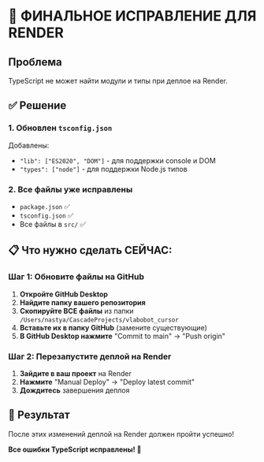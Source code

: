 # 🚨 ФИНАЛЬНОЕ ИСПРАВЛЕНИЕ ДЛЯ RENDER

## Проблема
TypeScript не может найти модули и типы при деплое на Render.

## ✅ Решение

### 1. Обновлен `tsconfig.json`
Добавлены:
- `"lib": ["ES2020", "DOM"]` - для поддержки console и DOM
- `"types": ["node"]` - для поддержки Node.js типов

### 2. Все файлы уже исправлены
- `package.json` ✅
- `tsconfig.json` ✅
- Все файлы в `src/` ✅

## 📋 Что нужно сделать СЕЙЧАС:

### Шаг 1: Обновите файлы на GitHub
1. **Откройте GitHub Desktop**
2. **Найдите папку вашего репозитория**
3. **Скопируйте ВСЕ файлы** из папки `/Users/nastya/CascadeProjects/vlabobot_cursor`
4. **Вставьте их в папку GitHub** (замените существующие)
5. **В GitHub Desktop нажмите** "Commit to main" → "Push origin"

### Шаг 2: Перезапустите деплой на Render
1. **Зайдите в ваш проект** на Render
2. **Нажмите** "Manual Deploy" → "Deploy latest commit"
3. **Дождитесь** завершения деплоя

## 🎯 Результат
После этих изменений деплой на Render должен пройти успешно!

**Все ошибки TypeScript исправлены! 🚀**
